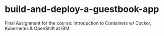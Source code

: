 # build-and-deploy-a-guestbook-app
Final Assignment for the course: Introduction to Containers w/ Docker, Kubernetes &amp; OpenShift at IBM
